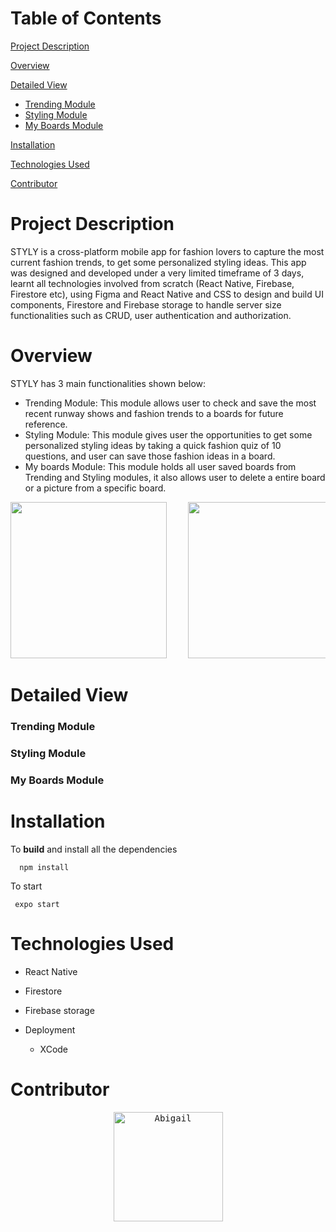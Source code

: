 
# Table of Contents 
[Project Description](#project-description)

[Overview](#overview)

[Detailed View](#detailed-view)
  - [Trending Module](#trending-module)
  - [Styling Module](#styling-module)
  - [My Boards Module](#my-boards-module)

[Installation](#installation)

[Technologies Used](#technologies-used)

[Contributor](#contributor)


# Project Description
STYLY is a cross-platform mobile app for fashion lovers to capture the most current fashion trends, to get some personalized styling ideas. This app was designed and developed under a very limited timeframe of 3 days, learnt all technologies involved from scratch (React Native, Firebase, Firestore etc), using Figma and React Native and CSS to design and build UI components, Firestore and Firebase storage to handle server size functionalities such as CRUD, user authentication and authorization. 

# Overview 
STYLY has 3 main functionalities shown below: 
  - Trending Module: This module allows user to check and save the most recent runway shows and fashion trends to a boards for future reference. 
  - Styling Module: This module gives user the opportunities to get some personalized styling ideas by taking a quick fashion quiz of 10 questions, and user can save those fashion ideas in a board.
  - My boards Module: This module holds all user saved boards from Trending and Styling modules, it also allows user to delete a entire board or a picture from a specific board.
  
<pre>
<img src="https://user-images.githubusercontent.com/3084586/221339547-1d0faeb8-14b6-4296-96d8-cf9de63eb2ce.gif"  width="250">    <img src="https://user-images.githubusercontent.com/3084586/221339768-d4b74a28-0532-47cf-983d-5c44220d0851.gif"  width="250">    <img src="https://user-images.githubusercontent.com/3084586/221339888-98e610b4-a111-4622-9922-e035e7a2dd9d.gif"  width="250">
</pre>


# Detailed View 
### Trending Module 

### Styling Module

### My Boards Module


# Installation 
  To **build** and install all the dependencies
```
  npm install 
```

  To start
 ```
  expo start
```


# Technologies Used 
  - React Native
  - Firestore
  - Firebase storage
     
  - Deployment 
    - XCode

# Contributor 
<p align="center">
<a href="https://github.com/palmigloo"><kbd><img width="175" alt="Abigail" src="https://user-images.githubusercontent.com/3084586/208263347-363a0895-7ede-40f6-8f82-83434178ed66.png"></kbd></a>
</p>
